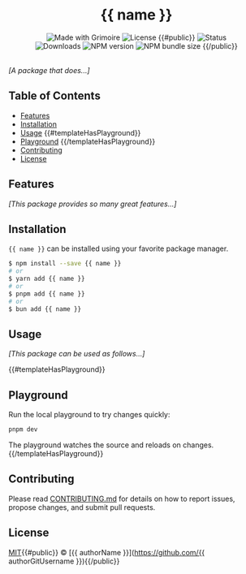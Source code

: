 <h1 align="center">
    {{ name }}
</h1>

<div align="center">
  <p align="center" style="width: 80%; margin: auto">
    <img alt="Made with Grimoire" src="https://img.shields.io/badge/made_with-grimoire-7452A3">
    <img alt="License" src="https://img.shields.io/github/license/{{ authorGitUsername }}/{{ name }}" />
    {{#public}}
    <img alt="Status" src="https://img.shields.io/github/actions/workflow/status/{{ authorGitUsername }}/{{ name }}/ci.yml">
    <img alt="Downloads" src="https://img.shields.io/npm/dt/{{ name }}">
    <img alt="NPM version" src="https://img.shields.io/npm/v/{{ name }}">
    <img alt="NPM bundle size" src="https://img.shields.io/bundlephobia/min/{{ name }}">
    {{/public}}
  </p>
</div>

<br />

_[A package that does...]_

## Table of Contents

* [Features](#features)
* [Installation](#installation)
* [Usage](#usage)
{{#templateHasPlayground}}
* [Playground](#playground)
{{/templateHasPlayground}}
* [Contributing](#contributing)
* [License](#license)

## Features

_[This package provides so many great features...]_

## Installation

`{{ name }}` can be installed using your favorite package manager.

```bash
$ npm install --save {{ name }}
# or
$ yarn add {{ name }}
# or
$ pnpm add {{ name }}
# or
$ bun add {{ name }}
```

## Usage

_[This package can be used as follows...]_

{{#templateHasPlayground}}
## Playground

Run the local playground to try changes quickly:

```bash
pnpm dev
```

The playground watches the source and reloads on changes.
{{/templateHasPlayground}}

## Contributing

Please read [CONTRIBUTING.md](CONTRIBUTING.md) for details on how to report issues, propose changes, and submit pull requests.

## License

[MIT](LICENSE){{#public}} © [{{ authorName }}](https://github.com/{{ authorGitUsername }}){{/public}}
